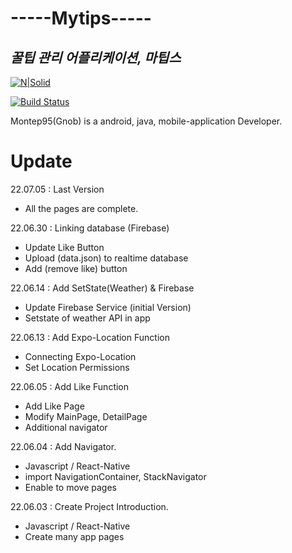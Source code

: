 # -----Mytips-----
## _꿀팁 관리 어플리케이션, 마팁스_

[![N|Solid](https://cldup.com/dTxpPi9lDf.thumb.png)](https://nodesource.com/products/nsolid)

[![Build Status](https://travis-ci.org/joemccann/dillinger.svg?branch=master)](https://travis-ci.org/joemccann/dillinger)

Montep95(Gnob) is a android, java, mobile-application Developer.

# Update
22.07.05 : Last Version
- All the pages are complete. 

22.06.30 : Linking database (Firebase)
- Update Like Button
- Upload (data.json) to realtime database
- Add (remove like) button


22.06.14 : Add SetState(Weather) & Firebase
- Update Firebase Service (initial Version)
- Setstate of weather API in app

22.06.13 : Add Expo-Location Function
- Connecting Expo-Location
- Set Location Permissions

22.06.05 : Add Like Function
- Add Like Page
- Modify MainPage, DetailPage
- Additional navigator 

22.06.04 : Add Navigator.
- Javascript / React-Native
- import NavigationContainer, StackNavigator
- Enable to move pages

22.06.03 : Create Project Introduction.
- Javascript / React-Native
- Create many app pages